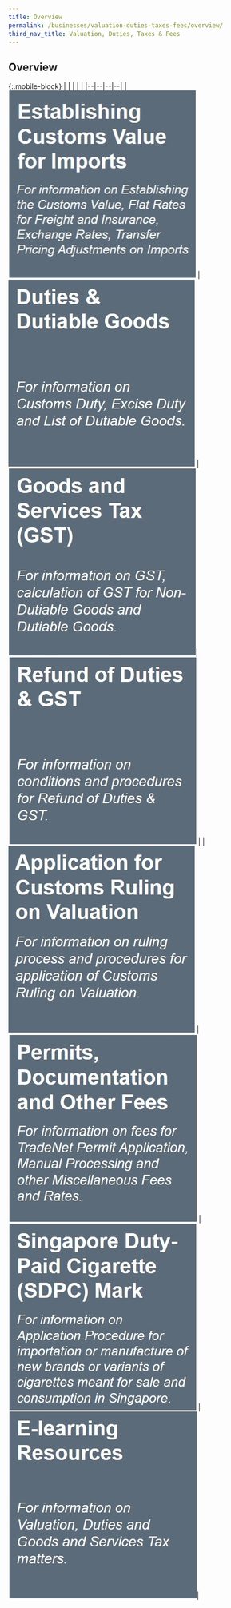 ```yaml
---
title: Overview 
permalink: /businesses/valuation-duties-taxes-fees/overview/
third_nav_title: Valuation, Duties, Taxes & Fees
---
```


## **Overview**

{:.mobile-block}
|  |  |  |  |
|--|--|--|--|
|[![](/images/valuation-duties/VO11.jpg)](/businesses/valuation-duties-taxes-fees/establishing-customs-value-for-imports) |[![](/images/valuation-duties/VO2.jpg)](/businesses/valuation-duties-taxes-and-fees/duties-and-dutiable-goods) | [![](/images/valuation-duties/VO3.jpg)](/businesses/valuation-duties-taxes-fees/goods-and-services-tax-gst)| [![](/images/valuation-duties/VO4.jpg)](/businesses/valuation-duties-taxes-fees/refund-of-duties-and-gst) |
| [![](/images/valuation-duties/VO5.jpg)](/businesses/valuation-duties-taxes-fees/application-for-customs-ruling-on-valuation) | [![](/images/valuation-duties/VO6.jpg)](/businesses/valuation-duties-taxes-fees/permits-documentation-and-other-fees) | [![](/images/valuation-duties/VO7.jpg)](/businesses/valuation-duties-taxes-fees/singapore-duty-paid-cigarette-sdpc-mark) | [![](/images/valuation-duties/VO8.jpg)](/businesses/valuation-duties-taxes--fees/e-learning-resources)|

